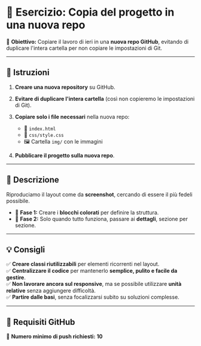 # 📂 Esercizio: Copia del progetto in una nuova repo  

🔹 **Obiettivo:** Copiare il lavoro di ieri in una **nuova repo GitHub**, evitando di duplicare l'intera cartella per non copiare le impostazioni di Git.  

---

## 📌 Istruzioni  

1. **Creare una nuova repository** su GitHub.  
2. **Evitare di duplicare l'intera cartella** (così non copieremo le impostazioni di Git).  
3. **Copiare solo i file necessari** nella nuova repo:  
   - 📝 `index.html`  
   - 🎨 `css/style.css`  
   - 🖼️ Cartella `img/` con le immagini  

4. **Pubblicare il progetto sulla nuova repo**.  

---

## 🎨 Descrizione  

Riproduciamo il layout come da **screenshot**, cercando di essere il più fedeli possibile.  
- 📌 **Fase 1:** Creare i **blocchi colorati** per definire la struttura.  
- 📌 **Fase 2:** Solo quando tutto funziona, passare ai **dettagli**, sezione per sezione.  

---

## 💡 Consigli  

✅ **Creare classi riutilizzabili** per elementi ricorrenti nel layout.  
✅ **Centralizzare il codice** per mantenerlo **semplice, pulito e facile da gestire**.  
✅ **Non lavorare ancora sul responsive**, ma se possibile utilizzare **unità relative** senza aggiungere difficoltà.  
✅ **Partire dalle basi**, senza focalizzarsi subito su soluzioni complesse.  

---

## 🔄 Requisiti GitHub  

📌 **Numero minimo di push richiesti:** **10**  
